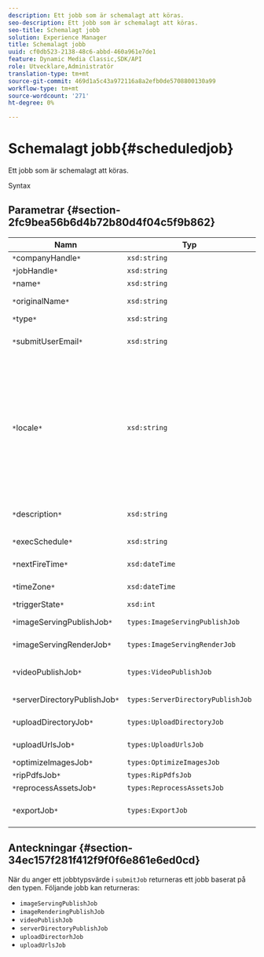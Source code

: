 ```yaml
---
description: Ett jobb som är schemalagt att köras.
seo-description: Ett jobb som är schemalagt att köras.
seo-title: Schemalagt jobb
solution: Experience Manager
title: Schemalagt jobb
uuid: cf0db523-2138-48c6-abbd-460a961e7de1
feature: Dynamic Media Classic,SDK/API
role: Utvecklare,Administratör
translation-type: tm+mt
source-git-commit: 469d1a5c43a972116a8a2efb0de5708800130a99
workflow-type: tm+mt
source-wordcount: '271'
ht-degree: 0%

---
```



# Schemalagt jobb{#scheduledjob}

Ett jobb som är schemalagt att köras.

Syntax

## Parametrar {#section-2fc9bea56b6d4b72b80d4f04c5f9b862}

| Namn | Typ | Beskrivning |
|---|---|---|
| `*`companyHandle`*` | `xsd:string` | Företagshandtag. |
| `*`jobHandle`*` | `xsd:string` | Schemalagd jobbreferens. |
| `*`name`*` | `xsd:string` | Jobbnamn. |
| `*`originalName`*` | `xsd:string` | Det schemalagda jobbets ursprungliga namn. |
| `*`type`*` | `xsd:string` | Jobbtyp. |
| `*`submitUserEmail`*` | `xsd:string` | E-postadressen till den användare som schemalagt jobbet. |
| `*`locale`*` | `xsd:string` | Språkinställningen som ska användas för jobbloggsinformation och e-postlokalisering. Språk anges som `<language_code>[- <country_code>]`, där språkkoden är en gemen tvåbokstavskod enligt ISO-639, och den valfria landskoden är en gemen tvåbokstavskod enligt ISO-3166. Den nationella strängen för engelska (USA) skulle till exempel vara: `en-US`. |
| `*`description`*` | `xsd:string` | En beskrivning av jobbet som ursprungligen angavs i `submitJob`. |
| `*`execSchedule`*` | `xsd:string` | När jobbet är schemalagt att köras. |
| `*`nextFireTime`*` | `xsd:dateTime` | Datum, tid och tidszon när jobbet ska utlösas. |
| `*`timeZone`*` | `xsd:dateTime` | Tidszonen för det schemalagda jobbet. |
| `*`triggerState`*` | `xsd:int` | Val av utlösarläge för jobb. |
| `*`imageServingPublishJob`*` | `types:ImageServingPublishJob` | Jobbinformation för en bild som visar publiceringsjobb. |
| `*`imageServingRenderJob`*` | `types:ImageServingRenderJob` | Jobbinformation för ett bildåtergivningsjobb. |
| `*`videoPublishJob`*` | `types:VideoPublishJob` | Jobbinformation för ett videopubliceringsjobb. Se [VideoPublishJob](https://experienceleague.adobe.com/docs/dynamic-media-developer-resources/image-production-api/data-types/r-scheduled-job.html). |
| `*`serverDirectoryPublishJob`*` | `types:ServerDirectoryPublishJob` | Jobbinformation för ett serverkatalogpubliceringsjobb. |
| `*`uploadDirectoryJob`*` | `types:UploadDirectoryJob` | Jobbinformation för ett uppladdningskatalogjobb. |
| `*`uploadUrlsJob`*` | `types:UploadUrlsJob` | Jobbinformation för ett jobb för att ladda upp URL:er. |
| `*`optimizeImagesJob`*` | `types:OptimizeImagesJob` |  |
| `*`ripPdfsJob`*` | `types:RipPdfsJob` |  |
| `*`reprocessAssetsJob`*` | `types:ReprocessAssetsJob` |  |
| `*`exportJob`*` | `types:ExportJob` | Tillåt auktoriserad export av tidigare överförda filer. Se [Exportera jobb](https://experienceleague.adobe.com/docs/dynamic-media-developer-resources/image-production-api/data-types/r-scheduled-job.html). |

## Anteckningar {#section-34ec157f281f412f9f0f6e861e6ed0cd}

När du anger ett jobbtypsvärde i `submitJob` returneras ett jobb baserat på den typen. Följande jobb kan returneras:

* `imageServingPublishJob`
* `imageRenderingPublishJob`
* `videoPublishJob`
* `serverDirectoryPublishJob`
* `uploadDirectorhJob`
* `uploadUrlsJob`

